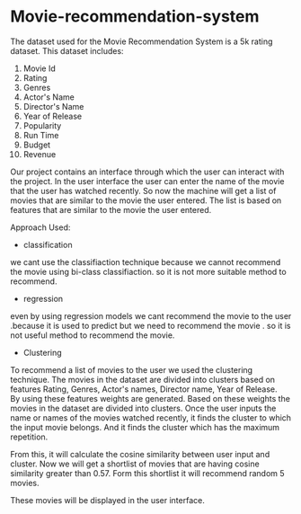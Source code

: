 # Movie-recommendation-system
The dataset used for the Movie Recommendation System is a 5k rating dataset. This dataset includes: 
1) Movie Id
2) Rating
3) Genres
4) Actor's Name
5) Director's Name
6) Year of Release
7) Popularity 
8) Run Time
9) Budget
10) Revenue

Our project contains an interface through which the user can interact with the project. In the user interface the user can enter the name of the movie that the user has watched recently.
So now the machine will get a list of movies that are similar to the movie the user entered. The list is based on features that are similar to the movie the user entered.

Approach Used:


* classification

we cant use the classifiaction technique because we cannot recommend the movie using bi-class classifiaction. so it is not more suitable method to recommend.

* regression

even by using regression models we cant recommend the movie to the user .because it is used to predict but we need to recommend the movie . so it is not useful method to recommend the movie.

* Clustering

To recommend a list of movies to the user we used the clustering technique. The movies in the dataset are divided into clusters based on features Rating, Genres, Actor's names, Director name, Year of Release.   
By using these features weights are generated. Based on these weights the movies in the dataset are divided into clusters. Once the user inputs the name or names of the movies watched
recently, it finds the cluster to which the input movie belongs. And it finds the cluster which has the maximum repetition. 

From this, it will calculate the cosine similarity between user input and cluster. Now we will get a shortlist of movies that are having cosine similarity greater than 0.57.
Form this shortlist it will recommend random 5 movies.

These movies will be displayed in the user interface.


